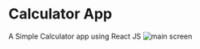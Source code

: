 # Calculator App 

A Simple Calculator app using React JS
![main screen](https://iili.io/yW9v0N.png)